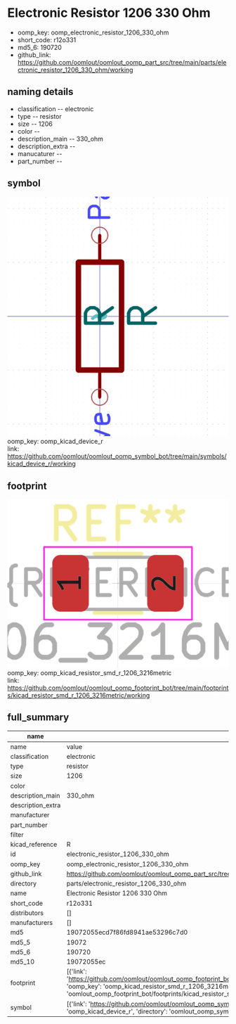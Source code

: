 # Electronic Resistor 1206 330 Ohm

  
* oomp_key: oomp_electronic_resistor_1206_330_ohm 
* short_code: r12o331
* md5_6: 190720  
* github_link: https://github.com/oomlout/oomlout_oomp_part_src/tree/main/parts/electronic_resistor_1206_330_ohm/working  
## naming details
* classification -- electronic
* type -- resistor
* size -- 1206
* color -- 
* description_main -- 330_ohm
* description_extra -- 
* manucaturer -- 
* part_number -- 



## symbol

![](symbol/0/working/working_600.png)  
oomp_key: oomp_kicad_device_r  
link: https://github.com/oomlout/oomlout_oomp_symbol_bot/tree/main/symbols/kicad_device_r/working  

## footprint

![](footprint/0/working/working_600.png)  
oomp_key: oomp_kicad_resistor_smd_r_1206_3216metric  
link: https://github.com/oomlout/oomlout_oomp_footprint_bot/tree/main/footprints/kicad_resistor_smd_r_1206_3216metric/working  

## full_summary
| name | value | 
| --- | --- | 
| name | value | 
| classification | electronic | 
| type | resistor | 
| size | 1206 | 
| color |  | 
| description_main | 330_ohm | 
| description_extra |  | 
| manufacturer |  | 
| part_number |  | 
| filter |  | 
| kicad_reference | R | 
| id | electronic_resistor_1206_330_ohm | 
| oomp_key | oomp_electronic_resistor_1206_330_ohm | 
| github_link | https://github.com/oomlout/oomlout_oomp_part_src/tree/main/parts/electronic_resistor_1206_330_ohm/working | 
| directory | parts/electronic_resistor_1206_330_ohm | 
| name | Electronic Resistor 1206 330 Ohm | 
| short_code | r12o331 | 
| distributors | [] | 
| manufacturers | [] | 
| md5 | 19072055ecd7f86fd8941ae53296c7d0 | 
| md5_5 | 19072 | 
| md5_6 | 190720 | 
| md5_10 | 19072055ec | 
| footprint | [{'link': 'https://github.com/oomlout/oomlout_oomp_footprint_bot/tree/main/foootprntss/kicad_resistor_smd_r_1206_3216metric', 'oomp_key': 'oomp_kicad_resistor_smd_r_1206_3216metric', 'directory': 'oomlout_oomp_footprint_bot/footprints/kicad_resistor_smd_r_1206_3216metric//working/working.kicad_mod'}] | 
| symbol | [{'link': 'https://github.com/oomlout/oomlout_oomp_symbol_bot/tree/main/symbols/kicad_device_r', 'oomp_key': 'oomp_kicad_device_r', 'directory': 'oomlout_oomp_symbol_bot/symbols/kicad_device_r//working/working.kicad_sym'}] | 

